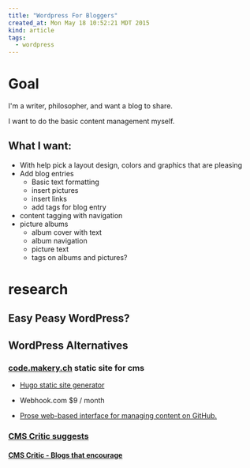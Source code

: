 ```yaml
---
title: "Wordpress For Bloggers"
created_at: Mon May 18 10:52:21 MDT 2015
kind: article
tags:
  - wordpress
---
```


# Goal

I'm a writer, philosopher, and want a blog to share.

I want to do the basic content management myself.

## What I want:

* With help pick a layout design, colors and graphics that are pleasing
* Add blog entries
  * Basic text formatting
  * insert pictures
  * insert links
  * add tags for blog entry
* content tagging with navigation
* picture albums
  * album cover with text
  * album navigation
  * picture text 
  * tags on albums and pictures?


# research

## Easy Peasy WordPress?

## WordPress Alternatives

### [code.makery.ch](http://code.makery.ch/blog/making-content-editors-and-web-developers-happy/) static site for cms

* [Hugo static site generator](http://gohugo.io/overview/introduction/)
* Webhook.com $9 / month

* [Prose web-based interface for managing content on GitHub.](http://prose.io/#about)

### [CMS Critic suggests](http://www.cmscritic.com/wordpress-joomla-and-drupal-are-not-the-best-cms/)

#### [CMS Critic - Blogs that encourage](http://www.cmscritic.com/minimalist-blogging-platforms/)



